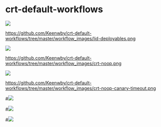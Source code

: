 # crt-default-workflows

![](https://github.com/Keenwby/crt-default-workflows/workflows/default-lid-deployabale/badge.svg) 

https://github.com/Keenwby/crt-default-workflows/tree/master/workflow_images/lid-deployables.png

![](https://github.com/Keenwby/crt-default-workflows/workflows/crt-noop-full-automation-path/badge.svg) 

https://github.com/Keenwby/crt-default-workflows/tree/master/workflow_images/crt-noop.png

![](https://github.com/Keenwby/crt-default-workflows/workflows/crt-noop-with-canary-timeout-and-manual-check/badge.svg)   

https://github.com/Keenwby/crt-default-workflows/tree/master/workflow_images/crt-noop-canary-timeout.png

#![](https://github.com/Keenwby/crt-default-workflows/workflows/default-hadoop/badge.svg)   


#![](https://github.com/Keenwby/crt-default-workflows/workflows/default-ios/badge.svg)   


#![](https://github.com/Keenwby/crt-default-workflows/workflows/default-shortlivejob/badge.svg)   
